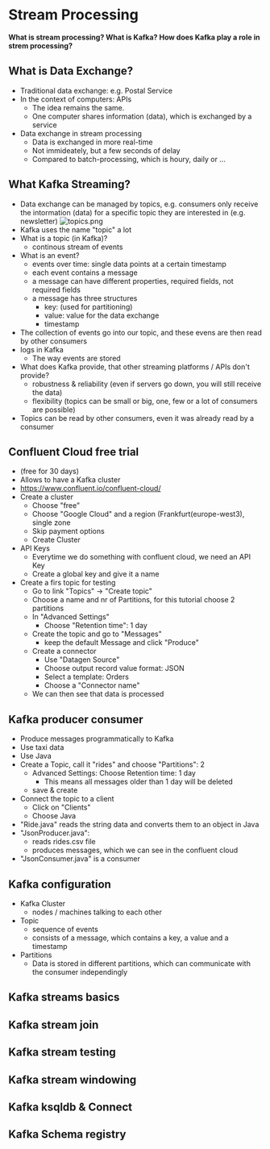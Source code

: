 # Stream Processing

**What is stream processing? What is Kafka? How does Kafka play a role in strem processing?**

## What is Data Exchange?

* Traditional data exchange: e.g. Postal Service
* In the context of computers: APIs
	* The idea remains the same.
	* One computer shares information (data), which is exchanged by a service
* Data exchange in stream processing
	* Data is exchanged in more real-time 
	* Not immideately, but a few seconds of delay
	* Compared to batch-processing, which is houry, daily or ...

## What Kafka Streaming?
* Data exchange can be managed by topics, e.g. consumers only receive the intormation (data) for a specific topic they are interested in (e.g. newsletter)
![topics.png](topics.png)
* Kafka uses the name "topic" a lot
* What is a topic (in Kafka)?
	* continous stream of events
* What is an event?
	* events over time: single data points at a certain timestamp
	* each event contains a message
	* a message can have different properties, required fields, not required fields
	* a message has three structures
		* key: (used for partitioning)
		* value: value for the data exchange
		* timestamp
* The collection of events go into our topic, and these evens are then read by other consumers
* logs in Kafka
	* The way events are stored
* What does Kafka provide, that other streaming platforms / APIs don't provide?
	* robustness & reliability (even if servers go down, you will still receive the data)
	* flexibility (topics can be small or big, one, few or a lot of consumers are possible)
* Topics can be read by other consumers, even it was already read by a consumer 

## Confluent Cloud free trial 

* (free for 30 days)
* Allows to have a Kafka cluster
* https://www.confluent.io/confluent-cloud/
* Create a cluster
	* Choose "free"
	* Choose "Google Cloud" and a region (Frankfurt(europe-west3), single zone
	* Skip payment options
	* Create Cluster
* API Keys
	* Everytime we do something with confluent cloud, we need an API Key
	* Create a global key and give it a name
* Create a firs topic for testing
	* Go to link "Topics" -> "Create topic"
	* Choose a name and nr of Partitions, for this tutorial choose 2 partitions
	* In "Advanced Settings" 
		* Choose "Retention time": 1 day
	* Create the topic and go to "Messages"
		* keep the default Message and click "Produce"
	* Create a connector
		* Use "Datagen Source"
		* Choose output record value format: JSON
		* Select a template: Orders
		* Choose a "Connector name"
	* We can then see that data is processed

## Kafka producer consumer

* Produce messages programmatically to Kafka
* Use taxi data
* Use Java
* Create a Topic, call it "rides" and choose "Partitions": 2
	* Advanced Settings: Choose Retention time: 1 day
		* This means all messages older than 1 day will be deleted
	* save & create
* Connect the topic to a client
	* Click on "Clients"
	* Choose Java
* "Ride.java" reads the string data and converts them to an object in Java
* "JsonProducer.java":
	* reads rides.csv file
	* produces messages, which we can see in the confluent cloud
* "JsonConsumer.java" is a consumer

## Kafka configuration

* Kafka Cluster
	* nodes / machines talking to each other 
* Topic
	* sequence of events
	* consists of a message, which contains a key, a value and a timestamp
* Partitions
	* Data is stored in different partitions, which can communicate with the consumer independingly 
## Kafka streams basics

## Kafka stream join

## Kafka stream testing

## Kafka stream windowing

## Kafka ksqldb & Connect

## Kafka Schema registry


